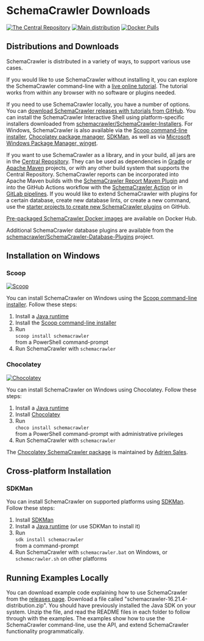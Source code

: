 # SchemaCrawler Downloads

[![The Central Repository](https://img.shields.io/maven-central/v/us.fatehi/schemacrawler.svg)](https://central.sonatype.com/search?q=us.fatehi.schemacrawler&sort=name)
[![Main distribution](https://img.shields.io/github/downloads/schemacrawler/schemacrawler/total)](https://www.schemacrawler.com/downloads.html#running-examples-locally)
[![Docker Pulls](https://img.shields.io/docker/pulls/schemacrawler/schemacrawler.svg)](https://hub.docker.com/r/schemacrawler/schemacrawler/)


## Distributions and Downloads

SchemaCrawler is distributed in a variety of ways, to support various use cases.

If you would like to use SchemaCrawler without installing it, you can explore the SchemaCrawler command-line with a [live online tutorial](https://killercoda.com/schemacrawler). The tutorial works from within any browser with no software or plugins needed.

If you need to use SchemaCrawler locally, you have a number of options. You can [download SchemaCrawler releases with tutorials from GitHub](https://www.schemacrawler.com/downloads.html#running-examples-locally). You can install the SchemaCrawler Interactive Shell using platform-specific installers downloaded from [schemacrawler/SchemaCrawler-Installers](https://github.com/schemacrawler/SchemaCrawler-Installers). For Windows, SchemaCrawler is also available via the [Scoop command-line installer](https://scoop.sh/), [Chocolatey package manager](https://community.chocolatey.org/packages/schemacrawler), [SDKMan](https://sdkman.io/sdks#schemacrawler), as well as via [Microsoft Windows Package Manager, winget](https://docs.microsoft.com/en-us/windows/package-manager/).

If you want to use SchemaCrawler as a library, and in your build, all jars are in the [Central Repository](https://central.sonatype.com/search?q=us.fatehi.schemacrawler&sort=name). They can be used as dependencies in [Gradle](https://gradle.org/) or [Apache Maven](https://maven.apache.org/) projects, or with any other build system that supports the Central Repository. SchemaCrawler reports can be incorporated into Apache Maven builds with the [SchemaCrawler Report Maven Plugin](https://github.com/schemacrawler/SchemaCrawler-Report-Maven-Plugin) and into the GitHub Actions workflow with the [SchemaCrawler Action](https://github.com/schemacrawler/SchemaCrawler-Action) or in [GitLab pipelines](https://gitlab.com/sualeh/schemacrawler-action-usage-example/-/pipelines). If you would like to extend SchemaCrawler with plugins for a certain database, create new database lints, or create a new command, use the [starter projects to create new SchemaCrawler plugins](https://github.com/schemacrawler/SchemaCrawler-Plugins-Starter) on GitHub.

[Pre-packaged SchemaCrawler Docker images](https://hub.docker.com/r/schemacrawler/schemacrawler/) are available on Docker Hub.

Additional SchemaCrawler database plugins are available from the [schemacrawler/SchemaCrawler-Database-Plugins](https://github.com/schemacrawler/SchemaCrawler-Database-Plugins) project.


## Installation on Windows

### Scoop

[![Scoop](https://img.shields.io/scoop/v/schemacrawler.svg)](https://github.com/ScoopInstaller/Main/blob/master/bucket/schemacrawler.json)

You can install SchemaCrawler on Windows using the [Scoop command-line installer](https://scoop.sh/). Follow these steps:

1. Install a [Java runtime](https://www.oracle.com/java/technologies/downloads/)
2. Install the [Scoop command-line installer](https://scoop.sh/)
3. Run  
   `scoop install schemacrawler`  
   from a PowerShell command-prompt
4. Run SchemaCrawler with `schemacrawler`

### Chocolatey

[![Chocolatey](https://img.shields.io/chocolatey/v/schemacrawler.svg)](https://community.chocolatey.org/packages/schemacrawler)

You can install SchemaCrawler on Windows using Chocolatey. Follow these steps:

1. Install a [Java runtime](https://www.oracle.com/java/technologies/downloads/)
2. Install [Chocolatey](https://chocolatey.org/install)
3. Run  
   `choco install schemacrawler`  
   from a PowerShell command-prompt with administrative privileges
4. Run SchemaCrawler with `schemacrawler`

The [Chocolatey SchemaCrawler package](https://community.chocolatey.org/packages/schemacrawler) is maintained by [Adrien Sales](https://www.linkedin.com/in/adrien-sales).


## Cross-platform Installation

### SDKMan

You can install SchemaCrawler on supported platforms using [SDKMan](https://sdkman.io/). Follow these steps:

1. Install [SDKMan](https://sdkman.io/install)
2. Install a [Java runtime](https://www.oracle.com/java/technologies/downloads/) (or use SDKMan to install it)
3. Run  
   `sdk install schemacrawler`  
   from a command-prompt 
4. Run SchemaCrawler with `schemacrawler.bat` on Windows, or `schemacrawler.sh` on other  platforms 


## Running Examples Locally

You can download example code explaining how to use SchemaCrawler from the [releases page](https://github.com/schemacrawler/SchemaCrawler/releases).
Download a file called "schemacrawler-16.21.4-distribution.zip". You should have previously installed the Java SDK on your system. Unzip the file, and
read the README files in each folder to follow through with the examples. The examples show how to use the SchemaCrawler command-line, use the API,
and extend SchemaCrawler functionality programmatically.

